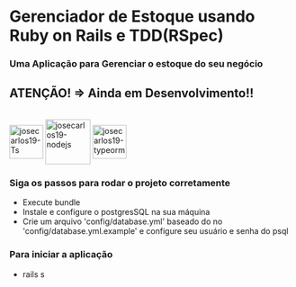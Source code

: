 # Gerenciador de Estoque usando Ruby on Rails e TDD(RSpec)

### Uma Aplicação para Gerenciar o estoque do seu negócio

## ATENÇÃO! => Ainda em Desenvolvimento!!

<div style="display: inline_block"><br>
  <img align="center" alt="josecarlos19-Ts" height="60" width="60" src="https://cdn.jsdelivr.net/gh/devicons/devicon/icons/rails/rails-original-wordmark.svg">
  <img align="center" alt="josecarlos19-nodejs" height="80" width="80" src="https://cdn.jsdelivr.net/gh/devicons/devicon/icons/rspec/rspec-original-wordmark.svg">
  <img align="center" alt="josecarlos19-typeorm" height="60" width="60" src="https://cdn.jsdelivr.net/gh/devicons/devicon/icons/postgresql/postgresql-plain-wordmark.svg">

</div>

### Siga os passos para rodar o projeto corretamente

- Execute bundle
- Instale e configure o postgresSQL na sua máquina
- Crie um arquivo 'config/database.yml' baseado do no 'config/database.yml.example' e configure seu usuário e senha do psql

### Para iniciar a aplicação

- rails s
